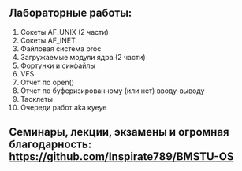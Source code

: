 ## Лабораторные работы:

1. Сокеты AF_UNIX (2 части)
2. Сокеты AF_INET
3. Файловая система proc
4. Загружаемые модули ядра (2 части)
5. Фортунки и сикфайлы
6. VFS 
7. Отчет по open()
8. Отчет по буферизированному (или нет) вводу-выводу
9. Тасклеты
10. Очереди работ aka куеуе


## Семинары, лекции, экзамены и огромная благодарность: https://github.com/Inspirate789/BMSTU-OS